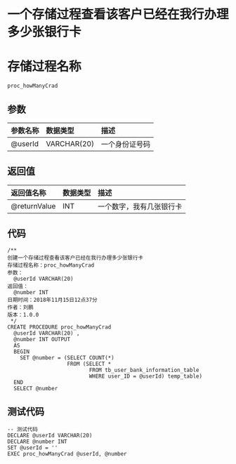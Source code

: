 # 一个存储过程查看该客户已经在我行办理多少张银行卡

# 存储过程名称

```
proc_howManyCrad
```

## 参数

| 参数名称 | 数据类型 | 描述 |
| :--- | :--- | :--- |
| @userId | VARCHAR\(20\) | 一个身份证号码 |

## 返回值

| 返回值名称 | 数据类型 | 描述 |
| :--- | :--- | :--- |
| @returnValue | INT | 一个数字，我有几张银行卡 |

## 代码

```
/**
创建一个存储过程查看该客户已经在我行办理多少张银行卡
存储过程名称：proc_howManyCrad
参数：
  @userId VARCHAR(20)
返回值：
  @number INT
日期时间：2018年11月15日12点37分
作者：刘鹏
版本：1.0.0
 */
CREATE PROCEDURE proc_howManyCrad
  @userId VARCHAR(20) ,
  @number INT OUTPUT
  AS
  BEGIN
    SET @number = (SELECT COUNT(*) 
                   FROM (SELECT * 
                          FROM tb_user_bank_information_table 
                          WHERE user_ID = @userId) temp_table)
  END
  SELECT @number
```

## 测试代码

```
-- 测试代码
DECLARE @userId VARCHAR(20)
DECLARE @number INT
SET @userId = ''
EXEC proc_howManyCrad @userId, @number
```



